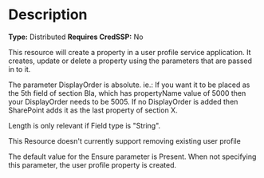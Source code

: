 # Description

**Type:** Distributed
**Requires CredSSP:** No

This resource will create a property in a user profile service application. It
creates, update or delete a property using the parameters that are passed in to
it.

The parameter DisplayOrder is absolute. ie.: If you want it to be placed as the
5th field of section Bla, which has propertyName value of 5000 then your
DisplayOrder needs to be 5005. If no DisplayOrder is added then SharePoint
adds it as the last property of section X.

Length is only relevant if Field type is "String".

This Resource doesn't currently support removing existing user profile

The default value for the Ensure parameter is Present. When not specifying this
parameter, the user profile property is created.
